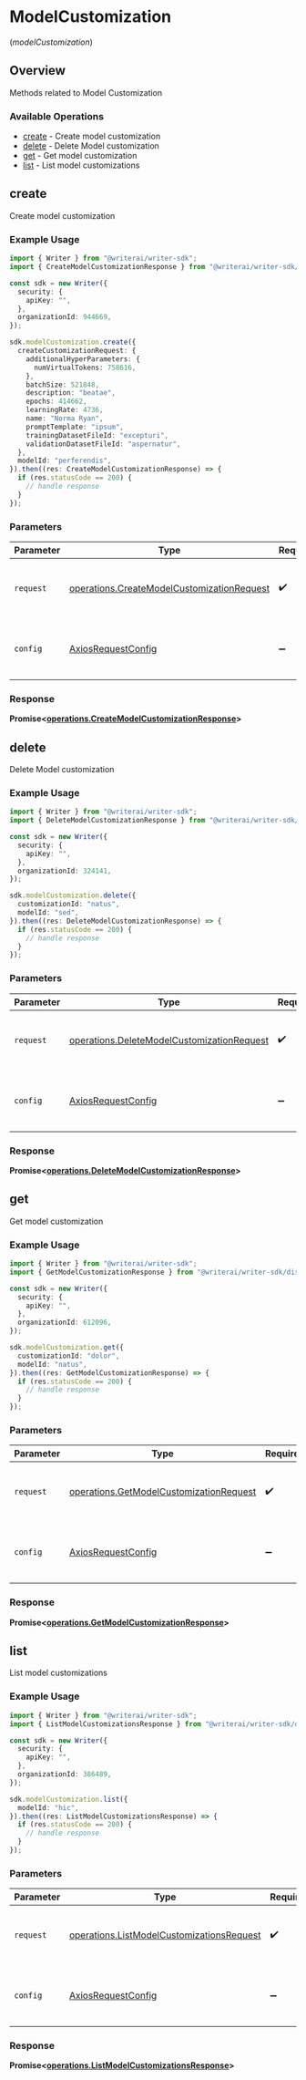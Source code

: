 # ModelCustomization
(*modelCustomization*)

## Overview

Methods related to Model Customization

### Available Operations

* [create](#create) - Create model customization
* [delete](#delete) - Delete Model customization
* [get](#get) - Get model customization
* [list](#list) - List model customizations

## create

Create model customization

### Example Usage

```typescript
import { Writer } from "@writerai/writer-sdk";
import { CreateModelCustomizationResponse } from "@writerai/writer-sdk/dist/sdk/models/operations";

const sdk = new Writer({
  security: {
    apiKey: "",
  },
  organizationId: 944669,
});

sdk.modelCustomization.create({
  createCustomizationRequest: {
    additionalHyperParameters: {
      numVirtualTokens: 758616,
    },
    batchSize: 521848,
    description: "beatae",
    epochs: 414662,
    learningRate: 4736,
    name: "Norma Ryan",
    promptTemplate: "ipsum",
    trainingDatasetFileId: "excepturi",
    validationDatasetFileId: "aspernatur",
  },
  modelId: "perferendis",
}).then((res: CreateModelCustomizationResponse) => {
  if (res.statusCode == 200) {
    // handle response
  }
});
```

### Parameters

| Parameter                                                                                                | Type                                                                                                     | Required                                                                                                 | Description                                                                                              |
| -------------------------------------------------------------------------------------------------------- | -------------------------------------------------------------------------------------------------------- | -------------------------------------------------------------------------------------------------------- | -------------------------------------------------------------------------------------------------------- |
| `request`                                                                                                | [operations.CreateModelCustomizationRequest](../../models/operations/createmodelcustomizationrequest.md) | :heavy_check_mark:                                                                                       | The request object to use for the request.                                                               |
| `config`                                                                                                 | [AxiosRequestConfig](https://axios-http.com/docs/req_config)                                             | :heavy_minus_sign:                                                                                       | Available config options for making requests.                                                            |


### Response

**Promise<[operations.CreateModelCustomizationResponse](../../models/operations/createmodelcustomizationresponse.md)>**


## delete

Delete Model customization

### Example Usage

```typescript
import { Writer } from "@writerai/writer-sdk";
import { DeleteModelCustomizationResponse } from "@writerai/writer-sdk/dist/sdk/models/operations";

const sdk = new Writer({
  security: {
    apiKey: "",
  },
  organizationId: 324141,
});

sdk.modelCustomization.delete({
  customizationId: "natus",
  modelId: "sed",
}).then((res: DeleteModelCustomizationResponse) => {
  if (res.statusCode == 200) {
    // handle response
  }
});
```

### Parameters

| Parameter                                                                                                | Type                                                                                                     | Required                                                                                                 | Description                                                                                              |
| -------------------------------------------------------------------------------------------------------- | -------------------------------------------------------------------------------------------------------- | -------------------------------------------------------------------------------------------------------- | -------------------------------------------------------------------------------------------------------- |
| `request`                                                                                                | [operations.DeleteModelCustomizationRequest](../../models/operations/deletemodelcustomizationrequest.md) | :heavy_check_mark:                                                                                       | The request object to use for the request.                                                               |
| `config`                                                                                                 | [AxiosRequestConfig](https://axios-http.com/docs/req_config)                                             | :heavy_minus_sign:                                                                                       | Available config options for making requests.                                                            |


### Response

**Promise<[operations.DeleteModelCustomizationResponse](../../models/operations/deletemodelcustomizationresponse.md)>**


## get

Get model customization

### Example Usage

```typescript
import { Writer } from "@writerai/writer-sdk";
import { GetModelCustomizationResponse } from "@writerai/writer-sdk/dist/sdk/models/operations";

const sdk = new Writer({
  security: {
    apiKey: "",
  },
  organizationId: 612096,
});

sdk.modelCustomization.get({
  customizationId: "dolor",
  modelId: "natus",
}).then((res: GetModelCustomizationResponse) => {
  if (res.statusCode == 200) {
    // handle response
  }
});
```

### Parameters

| Parameter                                                                                          | Type                                                                                               | Required                                                                                           | Description                                                                                        |
| -------------------------------------------------------------------------------------------------- | -------------------------------------------------------------------------------------------------- | -------------------------------------------------------------------------------------------------- | -------------------------------------------------------------------------------------------------- |
| `request`                                                                                          | [operations.GetModelCustomizationRequest](../../models/operations/getmodelcustomizationrequest.md) | :heavy_check_mark:                                                                                 | The request object to use for the request.                                                         |
| `config`                                                                                           | [AxiosRequestConfig](https://axios-http.com/docs/req_config)                                       | :heavy_minus_sign:                                                                                 | Available config options for making requests.                                                      |


### Response

**Promise<[operations.GetModelCustomizationResponse](../../models/operations/getmodelcustomizationresponse.md)>**


## list

List model customizations

### Example Usage

```typescript
import { Writer } from "@writerai/writer-sdk";
import { ListModelCustomizationsResponse } from "@writerai/writer-sdk/dist/sdk/models/operations";

const sdk = new Writer({
  security: {
    apiKey: "",
  },
  organizationId: 386489,
});

sdk.modelCustomization.list({
  modelId: "hic",
}).then((res: ListModelCustomizationsResponse) => {
  if (res.statusCode == 200) {
    // handle response
  }
});
```

### Parameters

| Parameter                                                                                              | Type                                                                                                   | Required                                                                                               | Description                                                                                            |
| ------------------------------------------------------------------------------------------------------ | ------------------------------------------------------------------------------------------------------ | ------------------------------------------------------------------------------------------------------ | ------------------------------------------------------------------------------------------------------ |
| `request`                                                                                              | [operations.ListModelCustomizationsRequest](../../models/operations/listmodelcustomizationsrequest.md) | :heavy_check_mark:                                                                                     | The request object to use for the request.                                                             |
| `config`                                                                                               | [AxiosRequestConfig](https://axios-http.com/docs/req_config)                                           | :heavy_minus_sign:                                                                                     | Available config options for making requests.                                                          |


### Response

**Promise<[operations.ListModelCustomizationsResponse](../../models/operations/listmodelcustomizationsresponse.md)>**

